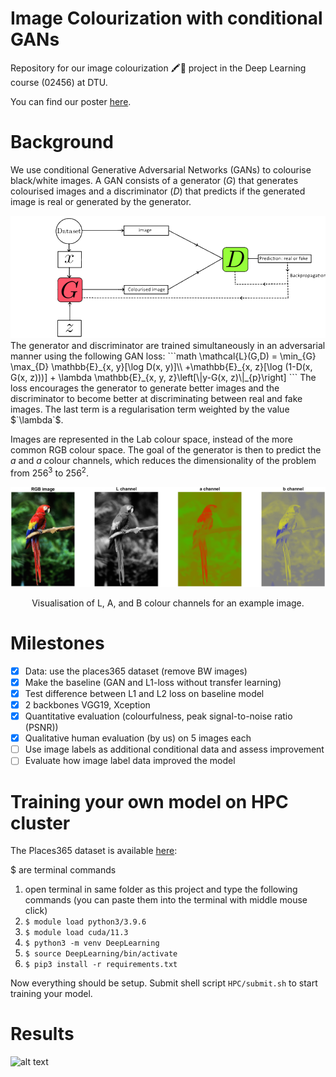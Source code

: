 # Image Colourization with conditional GANs
Repository for our image colourization 🖍🎨 project in the Deep Learning course (02456) at DTU. 

You can find our poster [here](poster/02456_Deep_Learning_Image_Colourization.pdf).

# Background
We use conditional Generative Adversarial Networks (GANs) to colourise black/white images. A GAN consists of a generator $`(G)`$ that generates colourised images and a discriminator $`(D)`$ that predicts if the generated image is real or generated by the generator.
<center><img src="figs/gan.png" ...></center>
 The generator and discriminator are trained simultaneously in an adversarial manner using the following GAN loss:
```math
  \mathcal{L}(G,D) = \min_{G} \max_{D} \mathbb{E}_{x, y}[\log D(x, y)]\\
    +\mathbb{E}_{x, z}[\log (1-D(x, G(x, z)))] + \lambda \mathbb{E}_{x, y, z}\left[\|y-G(x, z)\|_{p}\right]
```
The loss encourages the generator to generate better images and the discriminator to become better at discriminating between real and fake images. The last term is a regularisation term weighted by the value $`\lambda`$.

Images are represented in the Lab colour space, instead of the more common RGB colour space. The goal of the generator is then to predict the $`a`$ and $`a`$ colour channels, which reduces the dimensionality of the problem from $`256^3`$ to $`256^2`$.
<center><img src="figs/parrot.png" ...></center>
<p align="center">Visualisation of L, A, and B colour channels for an example image.<p align="center">

# Milestones
- [x] Data: use the places365 dataset (remove BW images)
- [x] Make the baseline (GAN and L1-loss without transfer learning)
- [x] Test difference between L1 and L2 loss on baseline model
- [x] 2 backbones VGG19, Xception
- [x] Quantitative evaluation (colourfulness, peak signal-to-noise ratio (PSNR))
- [x] Qualitative human evaluation (by us) on 5 images each 
- [ ] Use image labels as additional conditional data and assess improvement
- [ ] Evaluate how image label data improved the model

# Training your own model on HPC cluster
The Places365 dataset is available [here](http://places2.csail.mit.edu/): 

$ are terminal commands
1. open terminal in same folder as this project and type the following commands (you can paste them into the terminal with middle mouse click)
2. ```$ module load python3/3.9.6```
3. ```$ module load cuda/11.3```
4. ```$ python3 -m venv DeepLearning```
5. ```$ source DeepLearning/bin/activate```
6. ```$ pip3 install -r requirements.txt```

Now everything should be setup. Submit shell script ```HPC/submit.sh``` to start training your model.

# Results
![alt text](figs/preds2.png)